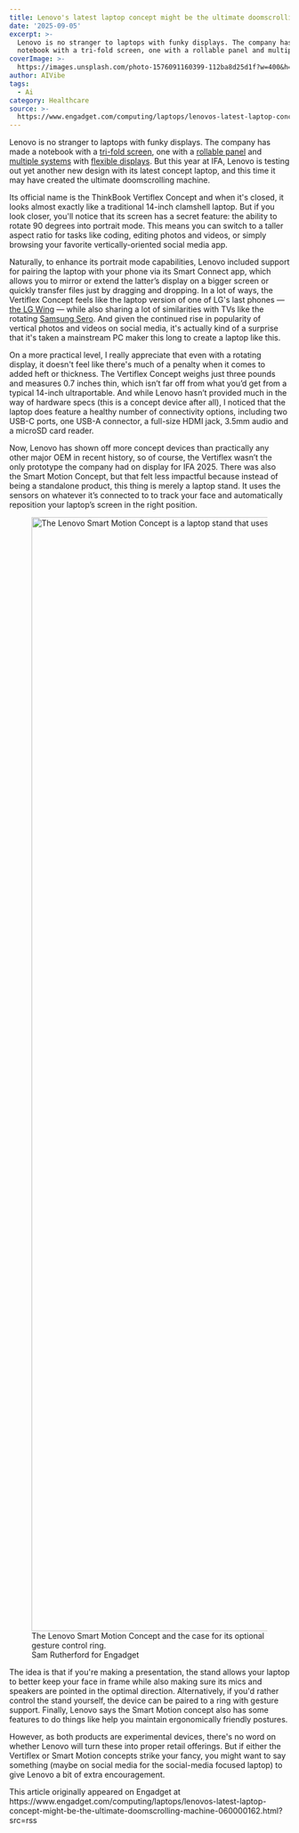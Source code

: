 ```yaml
---
title: Lenovo's latest laptop concept might be the ultimate doomscrolling machine
date: '2025-09-05'
excerpt: >-
  Lenovo is no stranger to laptops with funky displays. The company has made a
  notebook with a tri-fold screen, one with a rollable panel and multiple s...
coverImage: >-
  https://images.unsplash.com/photo-1576091160399-112ba8d25d1f?w=400&h=200&fit=crop&auto=format
author: AIVibe
tags:
  - Ai
category: Healthcare
source: >-
  https://www.engadget.com/computing/laptops/lenovos-latest-laptop-concept-might-be-the-ultimate-doomscrolling-machine-060000162.html?src=rss
---
```

<p>Lenovo is no stranger to laptops with funky displays. The company has made a notebook with a <a data-i13n="cpos:1;pos:1" href="https://www.engadget.com/computing/laptops/lenovos-codename-flip-is-another-wild-take-on-a-flexible-screen-laptop-230051495.html">tri-fold screen</a>, one with a <a data-i13n="cpos:2;pos:1" href="https://www.engadget.com/computing/laptops/the-thinkbook-plus-gen-6-rollable-is-a-crazy-concept-made-real-162813649.html">rollable panel</a> and <a data-i13n="cpos:3;pos:1" href="https://www.engadget.com/lenovo-think-pad-x-1-fold-hands-on-big-upgrades-inside-and-out-specs-price-040007760.html">multiple systems</a> with <a data-i13n="cpos:4;pos:1" href="https://www.engadget.com/lenovo-thinkpad-x1-fold-foldable-pc-review-specs-price-181519620.html">flexible displays</a>. But this year at IFA, Lenovo is testing out yet another new design with its latest concept laptop, and this time it may have created the ultimate doomscrolling machine.</p>
<p>Its official name is the ThinkBook Vertiflex Concept and when it&#39;s closed, it looks almost exactly like a traditional 14-inch clamshell laptop. But if you look closer, you&#39;ll notice that its screen has a secret feature: the ability to rotate 90 degrees into portrait mode. This means you can switch to a taller aspect ratio for tasks like coding, editing photos and videos, or simply browsing your favorite vertically-oriented social media app.</p>
<span id="end-legacy-contents"></span><p>Naturally, to enhance its portrait mode capabilities, Lenovo included support for pairing the laptop with your phone via its Smart Connect app, which allows you to mirror or extend the latter’s display on a bigger screen or quickly transfer files just by dragging and dropping. In a lot of ways, the Vertiflex Concept feels like the laptop version of one of LG&#39;s last phones — <a data-i13n="cpos:5;pos:1" href="https://www.engadget.com/lg-wing-5g-preview-hands-on-swivel-screen-140137108.html">the LG Wing</a> — while also sharing a lot of similarities with TVs like the rotating <a data-i13n="cpos:6;pos:1" href="https://www.engadget.com/2019-04-29-samsung-the-sero-vertical-tv.html">Samsung Sero</a>. And given the continued rise in popularity of vertical photos and videos on social media, it&#39;s actually kind of a surprise that it&#39;s taken a mainstream PC maker this long to create a laptop like this.</p>
<core-slideshow data-slideshowid="25c5fc3a-4e49-49aa-8208-a6803f84ece8"/>
<p>On a more practical level, I really appreciate that even with a rotating display, it doesn&#39;t feel like there&#39;s much of a penalty when it comes to added heft or thickness. The Vertiflex Concept weighs just three pounds and measures 0.7 inches thin, which isn’t far off from what you’d get from a typical 14-inch ultraportable. And while Lenovo hasn’t provided much in the way of hardware specs (this is a concept device after all), I noticed that the laptop does feature a healthy number of connectivity options, including two USB-C ports, one USB-A connector, a full-size HDMI jack, 3.5mm audio and a microSD card reader.</p>
<p>Now, Lenovo has shown off more concept devices than practically any other major OEM in recent history, so of course, the Vertiflex wasn’t the only prototype the company had on display for IFA 2025. There was also the Smart Motion Concept,  but that felt less impactful because instead of being a standalone product, this thing is merely a laptop stand. It uses the sensors on whatever it’s connected to to track your face and automatically reposition your laptop’s screen in the right position.</p>
<figure><img src="https://s.yimg.com/os/creatr-uploaded-images/2025-09/cf2dfc40-89c7-11f0-af74-1643bee00dfe" data-crop-orig-src="https://s.yimg.com/os/creatr-uploaded-images/2025-09/cf2dfc40-89c7-11f0-af74-1643bee00dfe" style="height:2000px;width:3333px;" alt="The Lenovo Smart Motion Concept is a laptop stand that uses the sensors and cameras from a connected system to automatically track you and follow you around wherever you go for things like meetings and presentations. " data-uuid="e2b881e8-f2ca-3081-8529-24e9d5fdcb4e"><figcaption>The Lenovo Smart Motion Concept and the case for its optional gesture control ring. </figcaption><div class="photo-credit">Sam Rutherford for Engadget</div></figure>
<p>The idea is that if you&#39;re making a presentation, the stand allows your laptop to better keep your face in frame while also making sure its mics and speakers are pointed in the optimal direction. Alternatively, if you&#39;d rather control the stand yourself, the device can be paired to a ring with gesture support. Finally, Lenovo says the Smart Motion concept also has some features to do things like help you maintain ergonomically friendly postures.</p>
<p>However, as both products are experimental devices, there&#39;s no word on whether Lenovo will turn these into proper retail offerings. But if either the Vertiflex or Smart Motion concepts strike your fancy, you might want to say something (maybe on social media for the social-media focused laptop) to give Lenovo a bit of extra encouragement.</p>This article originally appeared on Engadget at https://www.engadget.com/computing/laptops/lenovos-latest-laptop-concept-might-be-the-ultimate-doomscrolling-machine-060000162.html?src=rss
